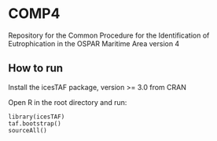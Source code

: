 # COMP4
Repository for the Common Procedure for the Identification of Eutrophication in the OSPAR Maritime Area version 4

## How to run
Install the icesTAF package, version >= 3.0 from CRAN

Open R in the root directory and run:

```
library(icesTAF)
taf.bootstrap()
sourceAll()
```